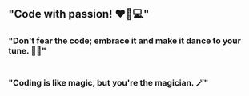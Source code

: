  <h2>"Code with passion! ❤️🚀💻"</h2>
<b><h3>"Don't fear the code; embrace it and make it dance to your tune. 💃🕺"</b><h3></br>
 <strong>"Coding is like magic, but you're the magician. 🪄"</i></strong>
